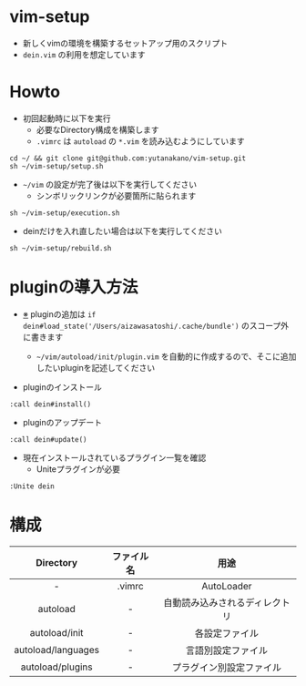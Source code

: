 # vim-setup
- 新しくvimの環境を構築するセットアップ用のスクリプト
- `dein.vim` の利用を想定しています

# Howto

- 初回起動時に以下を実行
    - 必要なDirectory構成を構築します
    - `.vimrc` は `autoload` の `*.vim` を読み込むようにしています

```
cd ~/ && git clone git@github.com:yutanakano/vim-setup.git
sh ~/vim-setup/setup.sh
```

- `~/vim` の設定が完了後は以下を実行してください
    - シンボリックリンクが必要箇所に貼られます

```
sh ~/vim-setup/execution.sh
```

- deinだけを入れ直したい場合は以下を実行してください

```
sh ~/vim-setup/rebuild.sh
```

# pluginの導入方法

- [※](https://teratail.com/questions/63742) pluginの追加は `if dein#load_state('/Users/aizawasatoshi/.cache/bundle')` のスコープ外に書きます
    - `~/vim/autoload/init/plugin.vim` を自動的に作成するので、そこに追加したいpluginを記述してください

- pluginのインストール

```
:call dein#install()
```

- pluginのアップデート

```
:call dein#update()
```

- 現在インストールされているプラグイン一覧を確認
    - Uniteプラグインが必要

```
:Unite dein
```

# 構成

|Directory|ファイル名|用途|
|:--:|:--:|:--:|
|-|.vimrc|AutoLoader|
|autoload|-|自動読み込みされるディレクトリ|
|autoload/init|-|各設定ファイル|
|autoload/languages|-|言語別設定ファイル|
|autoload/plugins|-|プラグイン別設定ファイル|
